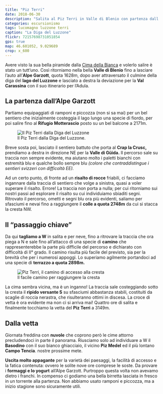 ```yaml
---
title: "Piz Terri"
date: 2018-06-30
description: "Salita al Piz Terri in Valle di Blenio con partenza dall’Alpe Garzott (Lago di Luzzone) e il Rifugio Motterascio"
categories: escursionismo
tags: lucomagno luzzone terri
caption: "La Diga del Luzzone"
flickr: 72157698731051854
gps: true
map: 46.601052, 9.029689
crop: x_600
---
```



Avere visto la sua bella piramide dalla [Cima della Bianca](/escursionismo/2018/06/02/cima-della-bianca) e volerlo salire è stato un tutt’uno. Così ritorniamo nella bella **Valle di Blenio** fino a lasciare l’auto all’**Alpe Garzott**, quota 1628m, dopo aver attraversato il culmine della diga del **lago del Luzzone** e lasciato a destra la deviazione per la **Val Carassina** con il suo itinerario per l’Adula. 

## La partenza dall’Alpe Garzott

Partiamo equipaggiati di ramponi e piccozza (non si sa mai) per un bel sentiero che inizialmente costeggia il lago lungo una specie di fiordo, per poi salire fino al **Rifugio Motterascio** posto su un bel balcone a 2171m.

<figure>
    <img src="https://farm2.staticflickr.com/1830/43473091111_bdce14cd3b_c.jpg" alt="Il Piz Terri dalla Diga del Luzzone" /> 
    <figcaption>Il Piz Terri dalla Diga del Luzzone.</figcaption>
</figure>


Breve sosta poi, lasciato il sentiero battuto che porta al **Crap la Crusc,** prendiamo a destra in direzione NE per la **Valle di Güida.** Il percorso sale su traccia non sempre evidente, ma aiutano molto i paletti bianchi con estremità blu e qualche bollo sempre blu *(colore che contraddistingue i sentieri svizzeri con difficoltà EE).* 

Ad un certo punto, di fronte ad un **risalto di rocce** friabili, ci facciamo ingannare dalla traccia di sentiero che volge a sinistra, quasi a voler superare il risalto. Errore! La traccia non porta a nulla; per cui ritorniamo sui nostri passi ad esplorare il risalto su cui individuiamo sbiaditi segni. Ritrovato il percorso, ometti e segni blu ora più evidenti, saliamo per sfasciumi e nevai fino a raggiungere il **colle a quota 2748m** da cui si stacca la cresta NW.

## Il “passaggio chiave”

Da qui **tagliamo a W** in salita e per neve, fino a ritrovare la traccia che ora piega a N e sale fino all’attacco di una specie di **camino** che rappresenterebbe la parte più difficile del percorso e dichiarato con difficoltà di II° grado. Il camino risulta più facile del previsto, sia per la brevità che per i numerosi appoggi. Lo superiamo agilmente portandoci ad una specie di **terrazzo a quota 2898m.**

<figure>
    <img src="https://farm2.staticflickr.com/1788/28586298527_83b7d45cdf_c.jpg" alt="Piz Terri, il camino di accesso alla cresta" /> 
    <figcaption>Il facile camino per raggiungere la cresta</figcaption>
</figure>


La cima sembra vicina, ma è un inganno! La traccia sale costeggiando sotto la cresta il **ripido versante S** su sfasciumi abbastanza stabili, costituiti da scaglie di roccia nerastra, che risulteranno ottimi in discesa. La croce di vetta è ora evidente ma non ci si arriva mai! Quattro ore di salita e finalmente tocchiamo la vetta del **Piz Terri** a 3149m.

## Dalla vetta

Giornata freddina con **nuvole** che coprono però le cime attorno precludendoci in parte il panorama. Riusciamo solo ad individuare a W il **Basodino** con il suo bianco ghiacciaio, il vicino **Piz Medel** ed il più lontano **Campo Tencia**. nostre prossime mete.

**Uscita molto appagante** per la varietà dei paesaggi, la facilità di accesso e la fatica contenuta: ovvero le solite nove ore comprese le soste. Da provare i **formaggi e lo yogurt** all’Alpe Garzott. Purtroppo questa volta non avevamo dietro i franchi. In compenso ci godiamo una bella birretta lasciata in fresco in un torrente alla partenza. Non abbiamo usato ramponi e piccozza, ma a inizio stagione sono sicuramente utili.